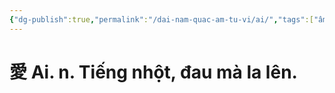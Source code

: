 ```yaml
---
{"dg-publish":true,"permalink":"/dai-nam-quac-am-tu-vi/ai/","tags":["âm-tự-vị"],"created":"2025-08-16T13:57:17.448+07:00"}
---
```


# 愛 Ai. n. Tiếng nhột, đau mà la lên.